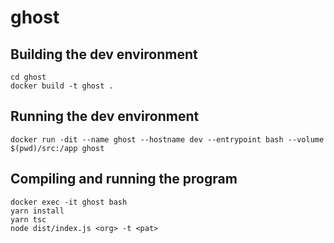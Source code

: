 # ghost

## Building the dev environment
```
cd ghost
docker build -t ghost .
```

## Running the dev environment
`docker run -dit --name ghost --hostname dev --entrypoint bash --volume $(pwd)/src:/app ghost`

## Compiling and running the program

```
docker exec -it ghost bash
yarn install
yarn tsc
node dist/index.js <org> -t <pat>
```
